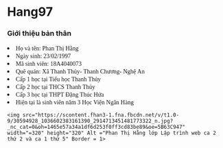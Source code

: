 # Hang97
<!DOCTYPE html>
<html lang="en">
<head>
	<meta charset="UTF-8">
	<title>Giới thiệu bản thân</title>
</head>
<body>
	<p align="Center"> <h3> Giới thiệu bản thân </h3> </p>
	<p> <font face = "ZagRegular"
		<UL>
			<LI> Họ và tên: Phan Thị Hằng
			<LI> Ngày sinh: 23/02/1997
			<LI> Mã sinh viên: 18A4040073
			<LI> Quê quán: Xã Thanh Thủy- Thanh Chương- Nghệ An
			<LI> Cấp 1 học tại Tiểu học Thanh Thủy
			<LI> Cấp 2 học tại THCS Thanh Thủy
			<LI> Cấp 3 học tại THPT Đặng Thúc Hứa
			<LI> Hiện tại là sinh viên năm 3 Học Viện Ngân Hàng
		</UL>
	</p>

	<img src="https://scontent.fhan3-1.fna.fbcdn.net/v/t1.0-9/30594928_1036602383161390_2914713451481773322_n.jpg?_nc_cat=0&oh=1465e57a34a1df6d253f0ff3cd83be89&oe=5B63C947" width="=320" height="320" Alt ="Phan Thị Hằng lớp Lập trình web ca 2 thứ 2 và ca 1 thứ 5" Border = 1>
</body>
</html>
